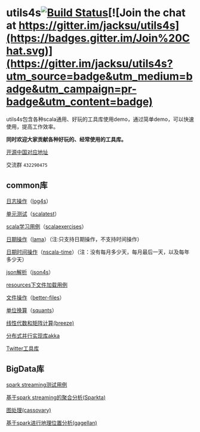 # utils4s[![Build Status](https://travis-ci.org/jacksu/utils4s.svg?branch=master)](https://travis-ci.org/jacksu/utils4s)[![Join the chat at https://gitter.im/jacksu/utils4s](https://badges.gitter.im/Join%20Chat.svg)](https://gitter.im/jacksu/utils4s?utm_source=badge&utm_medium=badge&utm_campaign=pr-badge&utm_content=badge)

utils4s包含各种scala通用、好玩的工具库使用demo，通过简单demo，可以快速使用，提高工作效率。

**同时欢迎大家贡献各种好玩的、经常使用的工具库。**

[开源中国对应地址](http://git.oschina.net/jack.su/utils4s)

交流群 `432290475`

## common库

[日志操作](https://github.com/jacksu/utils4s/tree/master/log-demo)（[log4s](https://github.com/Log4s/log4s)）

[单元测试](https://github.com/jacksu/utils4s/tree/master/unittest-demo)（[scalatest](http://www.scalatest.org)）

[scala学习用例](https://github.com/jacksu/utils4s/tree/master/scala-demo)（[scalaexercises](http://scala-exercises.47deg.com)）

[日期操作](https://github.com/jacksu/utils4s/tree/master/lamma-demo)（[lama](http://www.lamma.io/doc/quick_start)）（注:只支持日期操作，不支持时间操作）

[日期时间操作](https://github.com/jacksu/utils4s/tree/master/nscala-demo)（[nscala-time](https://github.com/nscala-time/nscala-time)）（注：没有每月多少天，每月最后一天，以及每年多少天）

[json解析](https://github.com/jacksu/utils4s/tree/master/json4s-demo)（[json4s](https://github.com/json4s/json4s)）

[resources下文件加载用例](https://github.com/jacksu/utils4s/tree/master/resources-demo)

[文件操作](https://github.com/jacksu/utils4s/tree/master/file-demo)（[better-files](https://github.com/pathikrit/better-files)）

[单位换算](https://github.com/jacksu/utils4s/tree/master/analysis-demo)（[squants](https://github.com/garyKeorkunian/squants)）

[线性代数和矩阵计算(breeze)](https://github.com/scalanlp/breeze)

[分布式并行实现库akka](http://akka.io)

[Twitter工具库](https://github.com/twitter/util)
## BigData库
[spark streaming测试用例](https://github.com/jacksu/utils4s/tree/master/sparkstreaming-demo)

[基于spark streaming的聚合分析(Sparkta)](https://github.com/Stratio/Sparkta)

[图处理(cassovary)](https://github.com/twitter/cassovary)

[基于spark进行地理位置分析(gagellan)](https://github.com/harsha2010/magellan)